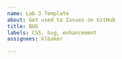 ```yaml
---
name: Lab 3 Template
about: Get used to Issues on GitHub
title: BUG
labels: CSS, bug, enhancement
assignees: klbaker

---
```



